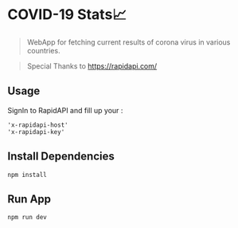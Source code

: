 # COVID-19 Stats📈

> WebApp for fetching current results of corona virus in various countries.

> Special Thanks to https://rapidapi.com/

## Usage

SignIn to RapidAPI and fill up your :

```
'x-rapidapi-host'
'x-rapidapi-key'
```

## Install Dependencies

```
npm install
```

## Run App

```
npm run dev
```
